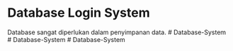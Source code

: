 # Database Login System
Database sangat diperlukan dalam penyimpanan data.
#   D a t a b a s e - S y s t e m  
 #   D a t a b a s e - S y s t e m  
 #   D a t a b a s e - S y s t e m  
 